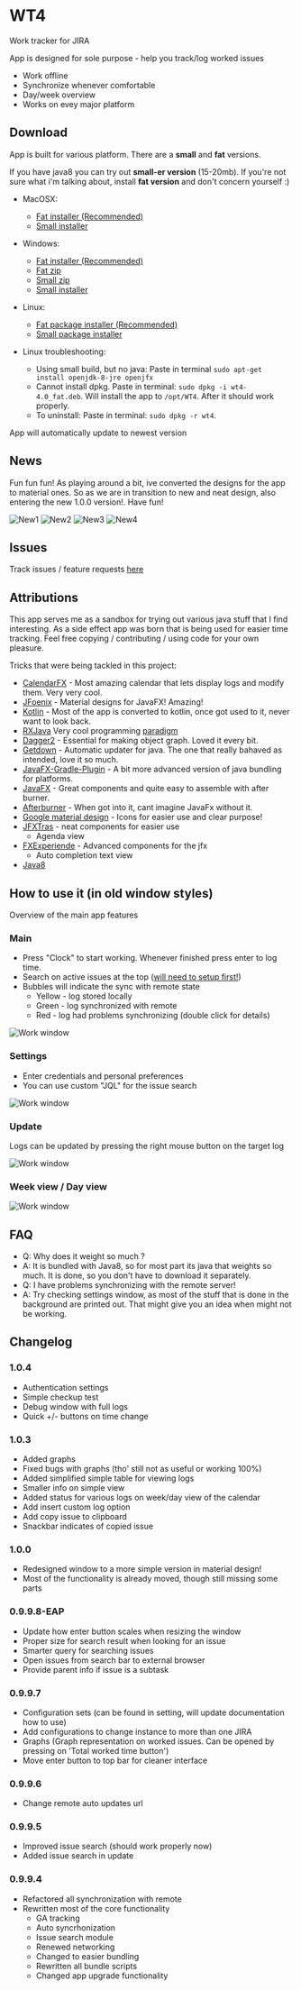 # WT4

Work tracker for JIRA

App is designed for sole purpose - help you track/log worked issues

* Work offline
* Synchronize whenever comfortable
* Day/week overview
* Works on evey major platform

## Download

App is built for various platform. There are a **small** and **fat** versions. 

If you have java8 you can try out **small-er version** (15-20mb). If you're not sure what i'm talking about, install **fat version** and don't concern yourself :)

* MacOSX: 
  - [Fat installer (Recommended)](https://www.dropbox.com/s/0982iaqga9lithe/WT4-fat-4.0.dmg?dl=0)
  - [Small installer](https://www.dropbox.com/s/tgcomkvrl28fi0w/WT4-4.0.dmg?dl=0)
* Windows:
  - [Fat installer (Recommended)](https://www.dropbox.com/s/slcnc24cnt9sg3w/WT4-4.0_fat.exe?dl=0)
  - [Fat zip](https://www.dropbox.com/s/555x7yhy0ae18mr/WT4_fat.zip?dl=0)
  - [Small zip](https://www.dropbox.com/s/e2rlz1lt9hopbi8/WT4.zip?dl=0)
  - [Small installer](https://www.dropbox.com/s/ytph3cephh59be3/WT4-4.0.exe?dl=0)
* Linux:
  - [Fat package installer (Recommended)](https://www.dropbox.com/s/9t84ukocehx8pmf/wt4-4.0_fat.deb?dl=0)
  - [Small package installer](https://www.dropbox.com/s/xdh9cmv8s9e210w/wt4-4.0.deb?dl=0)
  
* Linux troubleshooting:
  - Using small build, but no java: Paste in terminal `sudo apt-get install openjdk-8-jre openjfx`
  - Cannot install dpkg. Paste in terminal: `sudo dpkg -i wt4-4.0_fat.deb`. Will install the app to `/opt/WT4`. After it should work properly.
  - To uninstall: Paste in terminal: `sudo dpkg -r wt4`.
 
App will automatically update to newest version

## News

Fun fun fun! As playing around a bit, ive converted the designs for the app to material ones. So as we are in transition to new and neat design, also entering the new 1.0.0 version!. Have fun! 

![New1](img/new_1.png)
![New2](img/new_2.png)
![New3](img/new_3.png)
![New4](img/new_4.png)

## Issues

Track issues / feature requests [here](https://github.com/marius-m/wt4/issues)

## Attributions

This app serves me as a sandbox for trying out various java stuff that I find interesting. 
As a side effect app was born that is being used for easier time tracking. 
Feel free copying / contributing / using code for your own pleasure. 

Tricks that were being tackled in this project: 

* [CalendarFX](https://github.com/dlemmermann/CalendarFX) - Most amazing calendar that lets display logs and modify them. Very very cool.  
* [JFoenix](http://www.jfoenix.com/) - Material designs for JavaFX! Amazing!
* [Kotlin](https://kotlinlang.org/) - Most of the app is converted to kotlin, once got used to it, never want to look back. 
* [RXJava](https://github.com/ReactiveX/RxJava) Very cool programming [paradigm](http://reactivex.io/)
* [Dagger2](https://github.com/google/dagger) - Essential for making object graph. Loved it every bit.
* [Getdown](https://github.com/threerings/getdown) - Automatic updater for java. The one that really bahaved as intended, love it so much. 
* [JavaFX-Gradle-Plugin](https://github.com/FibreFoX/javafx-gradle-plugin) - A bit more advanced version of java bundling for platforms.
* [JavaFX](http://docs.oracle.com/javase/8/javase-clienttechnologies.htm) - Great components and quite easy to assemble with after burner.
* [Afterburner](https://github.com/AdamBien/afterburner.fx) - When got into it, cant imagine JavaFx without it.
* [Google material design](https://design.google.com/icons/) - Icons for easier use and clear purpose!
* [JFXTras](https://github.com/JFXtras/jfxtras) - neat components for easier use
  - Agenda view
* [FXExperiende](http://fxexperience.com/) - Advanced components for the jfx
  - Auto completion text view
* [Java8](http://www.oracle.com/technetwork/java/javase/overview/java8-2100321.html)

## How to use it (in old window styles)

Overview of the main app features

### Main

* Press "Clock" to start working. Whenever finished press enter to log time. 
* Search on active issues at the top ([will need to setup first!](#.settings))
* Bubbles will indicate the sync with remote state
	* Yellow - log stored locally
	* Green - log synchronized with remote
	* Red - log had problems synchronizing (double click for details)

![Work window](img/screen_1.png)

### Settings

* Enter credentials and personal preferences
* You can use custom "JQL" for the issue search

![Work window](img/screen_2.png)

### Update

Logs can be updated by pressing the right mouse button on the target log

![Work window](img/screen_3.png)

### Week view / Day view

![Work window](img/screen_4.png)

## FAQ

* Q: Why does it weight so much ?
* A: It is bundled with Java8, so for most part its java that weights so much. It is done, so you don't have to download it separately. 
* Q: I have problems synchronizing with the remote server!
* A: Try checking settings window, as most of the stuff that is done in the background are printed out. That might give you an idea when might not be working.

## Changelog

### 1.0.4
- Authentication settings 
 - Simple checkup test
 - Debug window with full logs
- Quick +/- buttons on time change

### 1.0.3
- Added graphs
 - Fixed bugs with graphs (tho' still not as useful or working 100%)
- Added simplified simple table for viewing logs
 - Smaller info on simple view
- Added status for various logs on week/day view of the calendar
- Add insert custom log option
- Add copy issue to clipboard
 - Snackbar indicates of copied issue

### 1.0.0
- Redesigned window to a more simple version in material design!
- Most of the functionality is already moved, though still missing some parts

### 0.9.9.8-EAP
- Update how enter button scales when resizing the window
- Proper size for search result when looking for an issue
- Smarter query for searching issues
- Open issues from search bar to external browser
- Provide parent info if issue is a subtask

### 0.9.9.7
- Configuration sets (can be found in setting, will update documentation how to use)
 - Add configurations to change instance to more than one JIRA
- Graphs (Graph representation on worked issues. Can be opened by pressing on 'Total worked time button')
- Move enter button to top bar for cleaner interface

### 0.9.9.6
- Change remote auto updates url

### 0.9.9.5
- Improved issue search (should work properly now)
- Added issue search in update

### 0.9.9.4
* Refactored all synchronization with remote
* Rewritten most of the core functionality 
  - GA tracking
  - Auto syncrhonization
  - Issue search module
  - Renewed networking
  - Changed to easier bundling
  - Rewritten all bundle scripts
  - Changed app upgrade functionality
	
